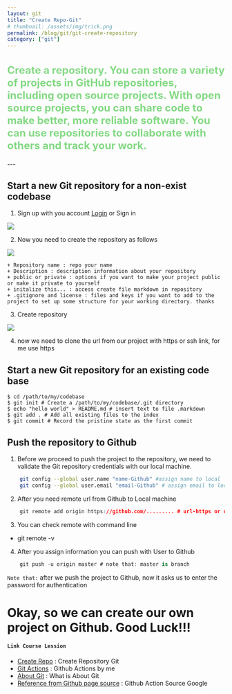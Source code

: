 ```yaml
---
layout: git
title: "Create Repo-Git"
# thumbnail: /assets/img/trick.png
permalink: /blog/git/git-create-repository
category: ["git"]
---
```

<h2 class="font-texth2">Create a repository. You can store a variety of projects in GitHub repositories, including open source projects. With open source projects, you can share code to make better, more reliable software. You can use repositories to collaborate with others and track your work.</h2>
---

## Start a new Git repository for a non-exist codebase

1. Sign up with you account [Login](https://github.com/login) or Sign in <br>
  <img src="https://0x0.st/ojX6.png" class="img-01"/>

2. Now you need to create the repository as follows <br>
  <img src="https://0x0.st/ojXI.png" class="img-01" />

    + Repository name : repo your name
    + Description : description information about your repository
    + public or private : options if you want to make your project public or make it private to yourself
    + initalize this... : access create file markdown in repository
    + .gitignore and license : files and keys if you want to add to the project to set up some structure for your working directory. thanks
3. Create repository <br>
  <img src="https://0x0.st/ojXl.png" class="img-01" />

4. now we need to clone the url from our project with https or ssh link, for me use https

## Start a new Git repository for an existing code base
```git
$ cd /path/to/my/codebase
$ git init # Create a /path/to/my/codebase/.git directory
$ echo "hello world" > README.md # insert text to file .markdown
$ git add . # Add all existing files to the index
$ git commit # Record the pristine state as the first commit
```

## Push the repository to Github

1. Before we proceed to push the project to the repository, we need to validate the Git repository credentials with our local machine.
```bash
    git config --global user.name "name-Github" #assign name to local
    git config --global user.email "email-Github" # assign email to local
```

2. After you need remote url from Github to Local machine
```css
    git remote add origin https://github.com/......... # url-https or url-ssh to assign to file .config github
```

3. You can check remote with command line
  - git remote -v

4. After you assign information you can push with User to Github
```ts
    git push -u origin master # note that: master is branch
```

`Note that:` after we push the project to Github, now it asks us to enter the password for authentication

# Okay, so we can create our own project on Github. Good Luck!!!

#### **`Link Course Lession`**

- [Create Repo](/blog/git/git-create-repository) : Create Repository Git
- [Git Actions](/blog/git/git-actions) : Github Actions by me
- [About Git](blog/git) : What is About Git
- [Reference from Github page source](https://docs.github.com/en/actions/learn-github-actions/understanding-github-actions) : Github Action Source Google


<style>
    .img-01 {
        max-width: 100%;
        width: auto;
    }
    .font-texth2 {
        color: #84d984 !important;
        font-weight: bold;
        font-size: 24px;
    }
    .card-body {
        margin-top: -30px;
    } 
</style>